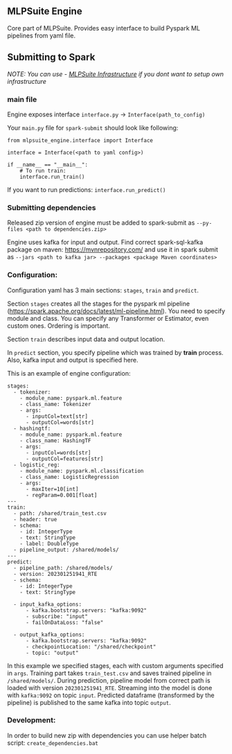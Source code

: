 ## MLPSuite Engine

Core part of MLPSuite. Provides easy interface to build Pyspark ML pipelines from yaml file.

## Submitting to Spark
*NOTE: You can use - [MLPSuite Infrastructure](../mlpsuite_infrastructure) if you dont want to setup own infrastructure*
### main file
Engine exposes interface `interface.py` -> `Interface(path_to_config)`

Your `main.py` file for `spark-submit` should look like following:
```
from mlpsuite_engine.interface import Interface

interface = Interface(<path to yaml config>)

if __name__ == "__main__":
    # To run train:
    interface.run_train() 
```
If you want to run predictions: `interface.run_predict()`

### Submitting dependencies
Released zip version of engine must be added to spark-submit as `--py-files <path to dependencies.zip>`

Engine uses kafka for input and output. Find correct spark-sql-kafka package on maven: https://mvnrepository.com/ and use it in spark submit as `--jars <path to kafka jar> --packages <package Maven coordinates>`


### Configuration:
Configuration yaml has 3 main sections: `stages`, `train` and `predict`.

Section `stages` creates all the stages for the pyspark ml pipeline (https://spark.apache.org/docs/latest/ml-pipeline.html). 
You need to specify module and class. 
You can specify any Transformer or Estimator, even custom ones. Ordering is important.

Section `train` describes input data and output location.

In `predict` section, you specify pipeline which was trained by **train** process. Also, kafka input and output is specified here.

This is an example of engine configuration:
```
stages:
  - tokenizer:
    - module_name: pyspark.ml.feature
    - class_name: Tokenizer
    - args:
      - inputCol=text[str]
      - outputCol=words[str]
  - hashingtf:
    - module_name: pyspark.ml.feature
    - class_name: HashingTF
    - args:
      - inputCol=words[str]
      - outputCol=features[str]
  - logistic_reg:
    - module_name: pyspark.ml.classification
    - class_name: LogisticRegression
    - args: 
      - maxIter=10[int]
      - regParam=0.001[float]
---
train:
  - path: /shared/train_test.csv
  - header: true
  - schema:
    - id: IntegerType
    - text: StringType
    - label: DoubleType
  - pipeline_output: /shared/models/
---
predict:
  - pipeline_path: /shared/models/
  - version: 202301251941_RTE
  - schema:
    - id: IntegerType
    - text: StringType

  - input_kafka_options:
      - kafka.bootstrap.servers: "kafka:9092"
      - subscribe: "input"
      - failOnDataLoss: "false"

  - output_kafka_options:
      - kafka.bootstrap.servers: "kafka:9092"
      - checkpointLocation: "/shared/checkpoint"
      - topic: "output"
```

In this example we specified stages, each with custom arguments specified in `args`. 
Training part takes `train_test.csv` and saves trained pipeline in `/shared/models/`.
During prediction, pipeline model from correct path is loaded with version `202301251941_RTE`.
Streaming into the model is done with `kafka:9092` on topic `input`. 
Predicted dataframe (transformed by the pipeline) is published to the same kafka into topic `output`.
### Development:
In order to build new zip with dependencies you can use helper batch script: `create_dependencies.bat`

